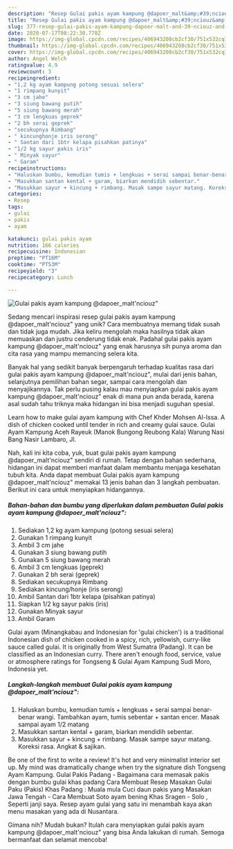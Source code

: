 ```yaml
---
description: "Resep Gulai pakis ayam kampung @dapoer_malt&amp;#39;nciouz&amp;#34; Anti Gagal"
title: "Resep Gulai pakis ayam kampung @dapoer_malt&amp;#39;nciouz&amp;#34; Anti Gagal"
slug: 377-resep-gulai-pakis-ayam-kampung-dapoer-malt-and-39-nciouz-and-34-anti-gagal
date: 2020-07-17T08:22:30.778Z
image: https://img-global.cpcdn.com/recipes/406943208cb2cf30/751x532cq70/gulai-pakis-ayam-kampung-dapoer_maltnciouz-foto-resep-utama.jpg
thumbnail: https://img-global.cpcdn.com/recipes/406943208cb2cf30/751x532cq70/gulai-pakis-ayam-kampung-dapoer_maltnciouz-foto-resep-utama.jpg
cover: https://img-global.cpcdn.com/recipes/406943208cb2cf30/751x532cq70/gulai-pakis-ayam-kampung-dapoer_maltnciouz-foto-resep-utama.jpg
author: Angel Welch
ratingvalue: 4.9
reviewcount: 3
recipeingredient:
- "1,2 kg ayam kampung potong sesuai selera"
- "1 rimpang kunyit"
- "3 cm jahe"
- "3 siung bawang putih"
- "5 siung bawang merah"
- "3 cm lengkuas geprek"
- "2 bh serai geprek"
- "secukupnya Rimbang"
- " kincunghonje iris serong"
- " Santan dari 1btr kelapa pisahkan patinya"
- "1/2 kg sayur pakis iris"
- " Minyak sayur"
- " Garam"
recipeinstructions:
- "Haluskan bumbu, kemudian tumis + lengkuas + serai sampai benar-benar wangi. Tambahkan ayam, tumis sebentar + santan encer. Masak sampai ayam 1/2 matang"
- "Masukkan santan kental + garam, biarkan mendidih sebentar."
- "Masukkan sayur + kincung + rimbang. Masak sampe sayur matang. Koreksi rasa. Angkat &amp; sajikan."
categories:
- Resep
tags:
- gulai
- pakis
- ayam

katakunci: gulai pakis ayam 
nutrition: 166 calories
recipecuisine: Indonesian
preptime: "PT16M"
cooktime: "PT53M"
recipeyield: "3"
recipecategory: Lunch

---
```



![Gulai pakis ayam kampung @dapoer_malt&#39;nciouz&#34;](https://img-global.cpcdn.com/recipes/406943208cb2cf30/751x532cq70/gulai-pakis-ayam-kampung-dapoer_maltnciouz-foto-resep-utama.jpg)

Sedang mencari inspirasi resep gulai pakis ayam kampung @dapoer_malt&#39;nciouz&#34; yang unik? Cara membuatnya memang tidak susah dan tidak juga mudah. Jika keliru mengolah maka hasilnya tidak akan memuaskan dan justru cenderung tidak enak. Padahal gulai pakis ayam kampung @dapoer_malt&#39;nciouz&#34; yang enak harusnya sih punya aroma dan cita rasa yang mampu memancing selera kita.

Banyak hal yang sedikit banyak berpengaruh terhadap kualitas rasa dari gulai pakis ayam kampung @dapoer_malt&#39;nciouz&#34;, mulai dari jenis bahan, selanjutnya pemilihan bahan segar, sampai cara mengolah dan menyajikannya. Tak perlu pusing kalau mau menyiapkan gulai pakis ayam kampung @dapoer_malt&#39;nciouz&#34; enak di mana pun anda berada, karena asal sudah tahu triknya maka hidangan ini bisa menjadi suguhan spesial.

Learn how to make gulai ayam kampung with Chef Khder Mohsen Al-Issa. A dish of chicken cooked until tender in rich and creamy gulai sauce. Gulai Ayam Kampung Aceh Rayeuk (Manok Bungong Reubong Kala) Warung Nasi Bang Nasir Lambaro, Jl.


Nah, kali ini kita coba, yuk, buat gulai pakis ayam kampung @dapoer_malt&#39;nciouz&#34; sendiri di rumah. Tetap dengan bahan sederhana, hidangan ini dapat memberi manfaat dalam membantu menjaga kesehatan tubuh kita. Anda dapat membuat Gulai pakis ayam kampung @dapoer_malt&#39;nciouz&#34; memakai 13 jenis bahan dan 3 langkah pembuatan. Berikut ini cara untuk menyiapkan hidangannya.

<!--inarticleads1-->

##### Bahan-bahan dan bumbu yang diperlukan dalam pembuatan Gulai pakis ayam kampung @dapoer_malt&#39;nciouz&#34;:

1. Sediakan 1,2 kg ayam kampung (potong sesuai selera)
1. Gunakan 1 rimpang kunyit
1. Ambil 3 cm jahe
1. Gunakan 3 siung bawang putih
1. Gunakan 5 siung bawang merah
1. Ambil 3 cm lengkuas (geprek)
1. Gunakan 2 bh serai (geprek)
1. Sediakan secukupnya Rimbang
1. Sediakan  kincung/honje (iris serong)
1. Ambil  Santan dari 1btr kelapa (pisahkan patinya)
1. Siapkan 1/2 kg sayur pakis (iris)
1. Gunakan  Minyak sayur
1. Ambil  Garam


Gulai ayam (Minangkabau and Indonesian for &#39;gulai chicken&#39;) is a traditional Indonesian dish of chicken cooked in a spicy, rich, yellowish, curry-like sauce called gulai. It is originally from West Sumatra (Padang). It can be classified as an Indonesian curry. There aren&#39;t enough food, service, value or atmosphere ratings for Tongseng &amp; Gulai Ayam Kampung Sudi Moro, Indonesia yet. 

<!--inarticleads2-->

##### Langkah-langkah membuat Gulai pakis ayam kampung @dapoer_malt&#39;nciouz&#34;:

1. Haluskan bumbu, kemudian tumis + lengkuas + serai sampai benar-benar wangi. Tambahkan ayam, tumis sebentar + santan encer. Masak sampai ayam 1/2 matang
1. Masukkan santan kental + garam, biarkan mendidih sebentar.
1. Masukkan sayur + kincung + rimbang. Masak sampe sayur matang. Koreksi rasa. Angkat &amp; sajikan.


Be one of the first to write a review! It&#39;s hot and very minimalist interior set up. My mind was dramatically change when try the signature dish Tongseng Ayam Kampung. Gulai Pakis Padang - Bagaimana cara memasak pakis dengan bumbu gulai khas padang Cara Membuat Resep Masakan Gulai Paku (Pakis) Khas Padang : Muala mula Cuci daun pakis yang Masakan Jawa Tengah - Cara Membuat Soto ayam bening Khas Sragen - Solo , Seperti janji saya. Resep ayam gulai yang satu ini menambah kaya akan menu masakan yang ada di Nusantara. 

Gimana nih? Mudah bukan? Itulah cara menyiapkan gulai pakis ayam kampung @dapoer_malt&#39;nciouz&#34; yang bisa Anda lakukan di rumah. Semoga bermanfaat dan selamat mencoba!
